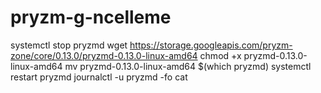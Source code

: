 # pryzm-g-ncelleme

systemctl stop pryzmd
wget https://storage.googleapis.com/pryzm-zone/core/0.13.0/pryzmd-0.13.0-linux-amd64
chmod +x pryzmd-0.13.0-linux-amd64
mv pryzmd-0.13.0-linux-amd64 $(which pryzmd)
systemctl restart pryzmd
journalctl -u pryzmd -fo cat
